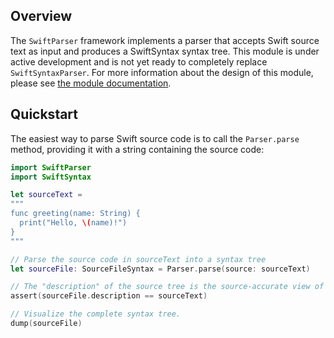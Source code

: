 ## Overview

The `SwiftParser` framework implements a parser that accepts Swift source text
as input and produces a SwiftSyntax syntax tree. This module is under active development and is not yet ready to completely replace `SwiftSyntaxParser`. For more information about the design of this module, please see [the module documentation](SwiftParser.docc/SwiftParser.md).

## Quickstart

The easiest way to parse Swift source code is to call the `Parser.parse` method, providing it with a string containing the source code:

```swift
import SwiftParser
import SwiftSyntax

let sourceText =
"""
func greeting(name: String) {
  print("Hello, \(name)!")
}
"""

// Parse the source code in sourceText into a syntax tree
let sourceFile: SourceFileSyntax = Parser.parse(source: sourceText)

// The "description" of the source tree is the source-accurate view of what was parsed.
assert(sourceFile.description == sourceText)

// Visualize the complete syntax tree.
dump(sourceFile)
```
